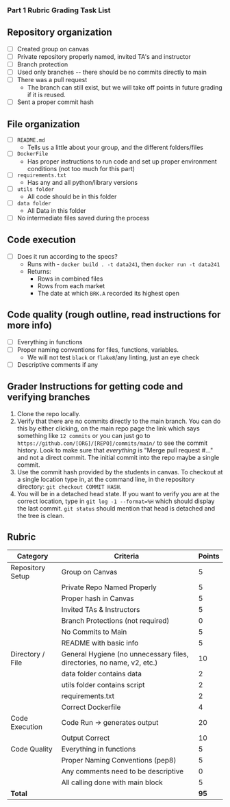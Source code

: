 ### Part 1 Rubric Grading Task List

## Repository organization
- [ ] Created group on canvas 
- [ ] Private repository properly named, invited TA's and instructor 
- [ ] Branch protection
- [ ] Used only branches -- there should be no commits directly to main
- [ ] There was a pull request
  - The branch can still exist, but we will take off points in future grading if it is reused.
- [ ] Sent a proper commit hash

## File organization

- [ ] `README.md`
  - Tells us a little about your group, and the different folders/files
- [ ] `DockerFile`
  - Has proper instructions to run code and set up proper environment conditions (not too much for this part)
- [ ] `requirements.txt`
  - Has any and all python/library versions
- [ ] `utils folder`
  - All code should be in this folder
- [ ] `data folder`
  - All Data in this folder
- [ ] No intermediate files saved during the process

## Code execution

- [ ] Does it run according to the specs? 
   - Runs with - `docker build . -t data241`, then `docker run -t data241`
   - Returns:
      - Rows in combined files
      - Rows from each market 
      - The date at which `BRK.A` recorded its highest open

## Code quality (rough outline, read instructions for more info)

- [ ] Everything in functions
- [ ] Proper naming conventions for files, functions, variables.
  - We will not test `black` or `flake8`/any linting, just an eye check
- [ ] Descriptive comments if any

## Grader Instructions for getting code and verifying branches

1. Clone the repo locally.
1. Verify that there are no commits directly to the main branch. You can do this by either clicking, on the main repo page the link which says something like `12 commits` or you can just go to `https://github.com/[ORG]/[REPO]/commits/main/` to see the commit history. Look to make sure that _everything_ is "Merge pull request #..." and not a direct commit. The initial commit into the repo maybe a single commit.
2. Use the commit hash provided by the students in canvas. To checkout at a single location type in, at the command line, in the repository directory: `git checkout COMMIT HASH`.
3. You will be in a detached head state. If you want to verify you are at the correct location, type in `git log -1 --format=%H` which should display the last commit. `git status` should mention that head is detached and the tree is clean.

## Rubric

| Category | Criteria | Points |
|----------|----------|---------|
| Repository Setup | Group on Canvas | 5 |
| | Private Repo Named Properly | 5 |
| | Proper hash in Canvas | 5 |
| | Invited TAs & Instructors | 5 |
| | Branch Protections (not required) | 0 |
| | No Commits to Main | 5 |
| | README with basic info | 5 |
| Directory / File | General Hygiene (no unnecessary files, directories, no name, v2, etc.) | 10 |
| | data folder contains data | 2 |
| | utils folder contains script | 2 |
| | requirements.txt | 2 |
| | Correct Dockerfile | 4 |
| Code Execution | Code Run -> generates output | 20 |
| | Output Correct | 10 |
| Code Quality | Everything in functions | 5 |
| | Proper Naming Conventions (pep8) | 5 |
| | Any comments need to be descriptive | 0 |
| | All calling done with main block | 5 |
| **Total** | | **95** |